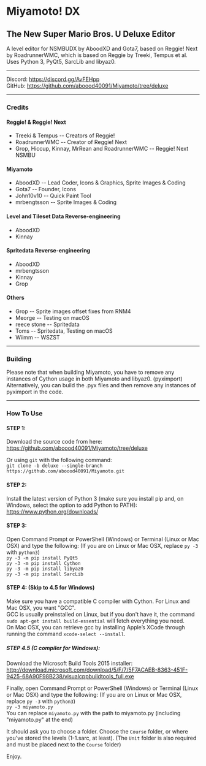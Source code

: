 # Miyamoto! DX
## The New Super Mario Bros. U Deluxe Editor
A level editor for NSMBUDX by AboodXD and Gota7, based on Reggie! Next by RoadrunnerWMC, which is based on Reggie by Treeki, Tempus et al. Uses Python 3, PyQt5, SarcLib and libyaz0.

----------------------------------------------------------------

Discord: https://discord.gg/AvFEHpp  
GitHub: https://github.com/aboood40091/Miyamoto/tree/deluxe  

----------------------------------------------------------------

### Credits
#### Reggie! & Reggie! Next
* Treeki & Tempus -- Creators of Reggie!
* RoadrunnerWMC -- Creator of Reggie! Next
* Grop, Hiccup, Kinnay, MrRean and RoadrunnerWMC -- Reggie! Next NSMBU
  
#### Miyamoto
* AboodXD -- Lead Coder, Icons & Graphics, Sprite Images & Coding
* Gota7 -- Founder, Icons
* John10v10 -- Quick Paint Tool
* mrbengtsson -- Sprite Images & Coding
  
#### Level and Tileset Data Reverse-engineering
* AboodXD
* Kinnay
  
#### Spritedata Reverse-engineering
* AboodXD
* mrbengtsson
* Kinnay
* Grop
  
#### Others
* Grop -- Sprite images offset fixes from RNM4
* Meorge -- Testing on macOS
* reece stone -- Spritedata
* Toms -- Spritedata, Testing on macOS
* Wiimm -- WSZST

----------------------------------------------------------------

### Building
Please note that when building Miyamoto, you have to remove any instances of Cython usage in both Miyamoto and libyaz0. (pyximport)  
Alternatively, you can build the .pyx files and then remove any instances of pyximport in the code.

----------------------------------------------------------------

### How To Use
#### STEP 1:
Download the source code from here:  
https://github.com/aboood40091/Miyamoto/tree/deluxe  

Or using `git` with the following command:  
`git clone -b deluxe --single-branch https://github.com/aboood40091/Miyamoto.git`  

#### STEP 2:
Install the latest version of Python 3 (make sure you install pip and, on Windows, select the option to add Python to PATH):  
https://www.python.org/downloads/

#### STEP 3:
Open Command Prompt or PowerShell (Windows) or Terminal (Linux or Mac OSX) and type the following: (If you are on Linux or Mac OSX, replace `py -3` with `python3`)  
`py -3 -m pip install PyQt5`  
`py -3 -m pip install Cython`  
`py -3 -m pip install libyaz0`  
`py -3 -m pip install SarcLib`  

#### STEP 4: (Skip to 4.5 for Windows)
Make sure you have a compatible C compiler with Cython. For Linux and Mac OSX, you want "GCC".  
GCC is usually preinstalled on Linux, but if you don't have it, the command `sudo apt-get install build-essential` will fetch everything you need.  
On Mac OSX, you can retrieve gcc by installing Apple’s XCode through running the command `xcode-select --install`.  

##### STEP 4.5 (C compiler for Windows):
Download the Microsoft Build Tools 2015 installer:  
http://download.microsoft.com/download/5/F/7/5F7ACAEB-8363-451F-9425-68A90F98B238/visualcppbuildtools_full.exe  


Finally, open Command Prompt or PowerShell (Windows) or Terminal (Linux or Mac OSX) and type the following: (If you are on Linux or Mac OSX, replace `py -3` with `python3`)  
`py -3 miyamoto.py`  
You can replace `miyamoto.py` with the path to miyamoto.py (including "miyamoto.py" at the end)  
  
It should ask you to choose a folder. Choose the `Course` folder, or where you've stored the levels (1-1.sarc, at least). (The `Unit` folder is also required and must be placed next to the `Course` folder)

Enjoy.
